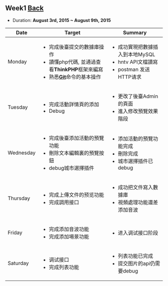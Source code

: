 ## Week1	[Back](./../summary.md)

* Duration: **August 3rd, 2015 ~ August 9th, 2015**

<table>
	<thead>
		<th scope="col">Date</th>
		<th scope="col">Target</th>
		<th scope="col">Summary</th>
	</thead>
	<tbody>
		<tr>
			<td>Monday</td>
			<td>
				<ul>
					<li>完成後臺提交的數據庫操作</li>
					<li>讀懂php代碼, 並通過查看<strong>ThinkPHP</strong>框架來編寫</li>
					<li>熟悉<a href="./../../git/git.md"><strong>Git</strong></a>命令的基本操作</li>
				</ul>
			</td>
			<td>
				<ul>
					<li>成功實現把數據插入到本地MySQL</li>
					<li>hntv API文檔讀寫</li>
					<li>postman 发送HTTP请求</li>
				</ul>
			</td>
		</tr>
		<tr>
			<td>Tuesday</td>
			<td>
				<ul>
					<li>完成活動詳情頁的添加</li>
					<li>Debug</li>
				</ul>
			</td>
			<td>
				<ul>
					<li>更改了後臺Admin的頁面</li>
					<li>進入修改預覽效果階段</li>
				</ul>
			</td>
		</tr>
		<tr>
			<td>Wednesday</td>
			<td>
				<ul>
					<li>完成後臺添加活動的預覽功能</li>
					<li>刪除文本編輯裏的預覽按鈕</li>
					<li>debug城市選擇插件</li>
				</ul>
			</td>
			<td>
				<ul>
					<li>添加活動的預覽功能完成</li>
					<li>刪除完成</li>
					<li>城市選擇插件已debug</li>
				</ul>
			</td>
		</tr>
		<tr>
			<td>Thursday</td>
			<td>
				<ul>
					<li>完成上傳文件的预览功能</li>
					<li>完成調用接口</li>
				</ul>
			</td>
			<td>
				<ul>
					<li>成功把文件寫入數據庫</li>
					<li>視頻處理功能還差添加音波</li>
				</ul>
			</td>
		</tr>
		<tr>
			<td>Friday</td>
			<td>
				<ul>
					<li>完成添加音波功能</li>
					<li>完成添加場景功能</li>
				</ul>
			</td>
			<td>
				<ul>
					<li>进入调试接口阶段</li>
				</ul>
			</td>
		</tr>
		<tr>
			<td>Saturday</td>
			<td>
				<ul>
					<li>调试接口</li>
					<li>完成列表功能</li>
				</ul>
			</td>
			<td>
				<ul>
					<li>列表功能已完成</li>
					<li>提交图片的api仍需要debug</li>
				</ul>
			</td>
		</tr>
	</tbody>
</table>

